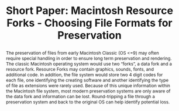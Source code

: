 ---
abstract: The preservation of files from early Macintosh Classic (OS <=9) may often
  require special handling in order to ensure long term preservation and rendering.
  The classic Macintosh operating system would use two “forks”, a data fork and a
  resource fork. Resource Forks may contain graphics, sounds, fonts, and additional
  code. In addition, the file system would store two 4 digit codes for each file,
  one identifying the creating software and another identifying the type of file as
  extensions were rarely used. Because of this unique information within the Macintosh
  file system, most modern preservation systems are only aware of the data fork and
  information can be lost. Round-tripping a file through a preservation system and
  back to the original OS can help identify potential loss.
creators:
- Tyler Thorsted
date: null
document_url: https://az659834.vo.msecnd.net/eventsairwesteuprod/production-inconference-public/f7e31bd0cd2549b7bb61d9d230a67527
grand_parent: iPRES
institutions:
- Church of Jesus Christ of Latter-day Saints
keywords:
- resource fork
- hfs
- risk
- finder
landing_page_url: null
language: eng
layout: publication
license: CC-BY 4.0 International
notes_url: null
parent: iPRES 2022
publication_type: short paper
size: null
slides_url: null
source_name: iPRES
stream_url: null
title: 'Short Paper: Macintosh Resource Forks - Choosing File Formats for Preservation'
year: 2022
---